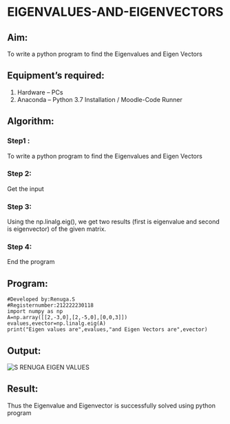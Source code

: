 # EIGENVALUES-AND-EIGENVECTORS

## Aim:

To write a python program to find the Eigenvalues and Eigen Vectors

## Equipment’s required:

1. 	Hardware – PCs
2. 	Anaconda – Python 3.7 Installation / Moodle-Code Runner

## Algorithm:


### Step1 :
To write a python program to find the Eigenvalues and Eigen Vectors
 

### Step 2:
Get the input

### Step 3:
Using the np.linalg.eig(),  we get two results (first is eigenvalue and second is eigenvector) of the given matrix.

### Step 4: 
End the program

## Program:
```#Program to find the eigen values and eigen vectors.
#Developed by:Renuga.S
#Registernumber:212222230118
import numpy as np
A=np.array([[2,-3,0],[2,-5,0],[0,0,3]])
evalues,evector=np.linalg.eig(A)
print("Eigen values are",evalues,"and Eigen Vectors are",evector)
```

## Output:
![S RENUGA EIGEN VALUES](https://user-images.githubusercontent.com/119292258/227716393-7fd0ef44-9a87-4ea1-a086-c2f692c6764b.png)


## Result:
Thus the Eigenvalue and Eigenvector is successfully solved using python program
